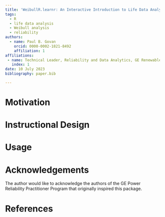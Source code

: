 ```yaml
---
title: 'WeibullR.learnr: An Interactive Introduction to Life Data Analysis'
tags:
  - R
  - life data analysis
  - Weibull analysis
  - reliability
authors:
  - name: Paul B. Govan
    orcid: 0000-0002-1821-8492
    affiliation: 1
affiliations:
 - name: Technical Leader, Reliability and Data Analytics, GE Renewable Energy
   index: 1
date: 10 July 2023
bibliography: paper.bib

---
```


# Motivation



# Instructional Design



# Usage



# Acknowledgements

The author would like to acknowledge the authors of the GE Power Reliability Practitioner Program that originally inspired this package.  

# References
